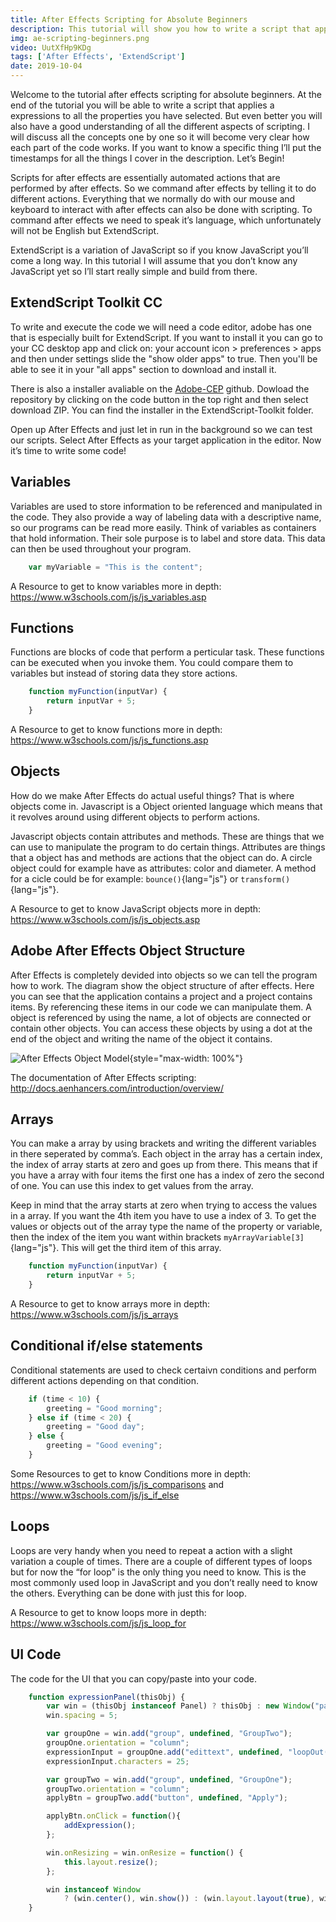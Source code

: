 ```yaml
---
title: After Effects Scripting for Absolute Beginners
description: This tutorial will show you how to write a script that applies a expressions to all the properties you have selected. But even better you will also have a good understanding of all the different aspects of scripting.
img: ae-scripting-beginners.png
video: UutXfHp9KDg
tags: ['After Effects', 'ExtendScript']
date: 2019-10-04
---
```


Welcome to the tutorial after effects scripting for absolute beginners. At the end of the tutorial you will be able to write a script that applies a expressions to all the properties you have selected. But even better you will also have a good understanding of all the different aspects of scripting. I will discuss all the concepts one by one so it will become very clear how each part of the code works. If you want to know a specific thing I’ll put the timestamps for all the things I cover in the description. Let’s Begin!

Scripts for after effects are essentially automated actions that are performed by after effects. So we command after effects by telling it to do different actions. Everything that we normally do with our mouse and keyboard to interact with after effects can also be done with scripting. To command after effects we need to speak it’s language, which unfortunately will not be English but ExtendScript.

ExtendScript is a variation of JavaScript so if you know JavaScript you’ll come a long way. In this tutorial I will assume that you don’t know any JavaScript yet so I’ll start really simple and build from there.

## ExtendScript Toolkit CC

To write and execute the code we will need a code editor, adobe has one that is especially built for ExtendScript. If you want to install it you can go to your CC desktop app and click on: your account icon > preferences > apps and then under settings slide the "show older apps" to true. Then you'll be able to see it in your "all apps" section to download and install it.

There is also a installer avaliable on the [Adobe-CEP](https://github.com/Adobe-CEP/CEP-Resources "https://github.com/Adobe-CEP/CEP-Resources") github. Dowload the repository by clicking on the code button in the top right and then select download ZIP. You can find the installer in the ExtendScript-Toolkit folder.

Open up After Effects and just let in run in the background so we can test our scripts. Select After Effects as your target application in the editor. Now it’s time to write some code!

## Variables

Variables are used to store information to be referenced and manipulated in the code. They also provide a way of labeling data with a descriptive name, so our programs can be read more easily. Think of variables as containers that hold information. Their sole purpose is to label and store data. This data can then be used throughout your program.

```js
	var myVariable = "This is the content";
```

A Resource to get to know variables more in depth: <https://www.w3schools.com/js/js_variables.asp>

## Functions

Functions are blocks of code that perform a perticular task. These functions can be executed when you invoke them. You could compare them to variables but instead of storing data they store actions.

```js
	function myFunction(inputVar) {
		return inputVar + 5;
	}
```

A Resource to get to know functions more in depth: <https://www.w3schools.com/js/js_functions.asp>

## Objects

How do we make After Effects do actual useful things? That is where objects come in. Javascript is a Object oriented language which means that it revolves around using different objects to perform actions.

Javascript objects contain attributes and methods. These are things that we can use to manipulate the program to do certain things. Attributes are things that a object has and methods are actions that the object can do. A circle object could for example have as attributes: color and diameter. A method for a cicle could be for example: `bounce()`{lang="js"} or `transform()`{lang="js"}.

A Resource to get to know JavaScript objects more in depth: <https://www.w3schools.com/js/js_objects.asp>

## Adobe After Effects Object Structure

After Effects is completely devided into objects so we can tell the program how to work. The diagram show the object structure of after effects. Here you can see that the application contains a project and a project contains items. By referencing these items in our code we can manipulate them. A object is referenced by using the name, a lot of objects are connected or contain other objects. You can access these objects by using a dot at the end of the object and writing the name of the object it contains.

![After Effects Object Model](/img/ae-object-model.webp){style="max-width: 100%"}

The documentation of After Effects scripting: <http://docs.aenhancers.com/introduction/overview/>

## Arrays

You can make a array by using brackets and writing the different variables in there seperated by comma’s. Each object in the array has a certain index, the index of array starts at zero and goes up from there. This means that if you have a array with four items the first one has a index of zero the second of one. You can use this index to get values from the array.

Keep in mind that the array starts at zero when trying to access the values in a array. If you want the 4th item you have to use a index of 3. To get the values or objects out of the array type the name of the property or variable, then the index of the item you want within brackets `myArrayVariable[3]`{lang="js"}. This will get the third item of this array.

```js
	function myFunction(inputVar) {
		return inputVar + 5;
	}
```

A Resource to get to know arrays more in depth: <https://www.w3schools.com/js/js_arrays>

## Conditional if/else statements

Conditional statements are used to check certaivn conditions and perform different actions depending on that condition.

```js
	if (time < 10) {
		greeting = "Good morning";
	} else if (time < 20) {
		greeting = "Good day";
	} else {
		greeting = "Good evening";
	}
```
	
Some Resources to get to know Conditions more in depth: <https://www.w3schools.com/js/js_comparisons> and <https://www.w3schools.com/js/js_if_else>

## Loops

Loops are very handy when you need to repeat a action with a slight variation a couple of times. There are a couple of different types of loops but for now the “for loop” is the only thing you need to know. This is the most commonly used loop in JavaScript and you don’t really need to know the others. Everything can be done with just this for loop.

A Resource to get to know loops more in depth: <https://www.w3schools.com/js/js_loop_for>

## UI Code

The code for the UI that you can copy/paste into your code.

```js
	function expressionPanel(thisObj) {
		var win = (thisObj instanceof Panel) ? thisObj : new Window("palette", "Expression Script", undefined);
		win.spacing = 5;

		var groupOne = win.add("group", undefined, "GroupTwo");
		groupOne.orientation = "column";
		expressionInput = groupOne.add("edittext", undefined, "loopOut();");
		expressionInput.characters = 25;

		var groupTwo = win.add("group", undefined, "GroupOne");
		groupTwo.orientation = "column";
		applyBtn = groupTwo.add("button", undefined, "Apply");

		applyBtn.onClick = function(){
			addExpression();
		};

		win.onResizing = win.onResize = function() {
			this.layout.resize();
		};

		win instanceof Window
			? (win.center(), win.show()) : (win.layout.layout(true), win.layout.resize());
	}
```